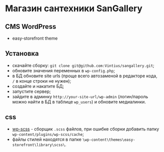 # Магазин сантехники SanGallery  

## CMS WordPress
* easy-storefront theme

## Установка
* скачайте сборку: ```git clone git@github.com:Vintius/sangallery.git```;
* обновите значения переменных в ```wp-config.php```;
* в БД обновите site urls (проще всего автозаменой в редакторе кода, ```/``` в конце строки не нужен);
* создайте и накатите БД;
* запустите сервер;
* зайдите в админку ```http://your-site-url/wp-admin``` (логин/пароль можно найти в БД в таблице ```wp_users```) и обновите медиалинки.

## css
* [wp-scss](https://ru.wordpress.org/plugins/wp-scss/) - сборщик ```.scss``` файлов,
при ошибке сборки добавить папку ```wp-content/plugins/wp-scss/cache```;
* файлы стилей находятся в папке ```\wp-content\themes\easy-storefront\library\scss\```.
